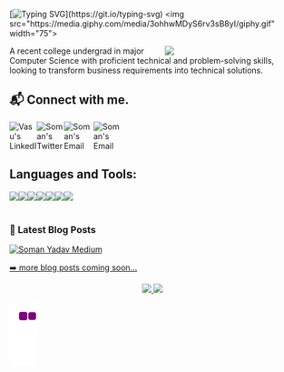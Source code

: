 [![Typing SVG](https://readme-typing-svg.herokuapp.com?color=%23000000&size=29&lines=Hi%2C+I'm+Soman!)](https://git.io/typing-svg) <img src="https://media.giphy.com/media/3ohhwMDyS6rv3sB8yI/giphy.gif" width="75"> 

<img align='right' src="https://media.giphy.com/media/5SBHHslw9yXEy4tmvf/giphy.gif" width="230">






A recent college undergrad in major Computer Science with proficient technical and problem-solving skills, looking to transform business requirements into technical solutions.<br>

<h2> 📬 Connect with me. </h2>

<a href="https://www.linkedin.com/in/somanyadav/">
  <img align="left" alt="Vasu's LinkedIn" src="https://cliply.co/wp-content/uploads/2021/02/372102050_LINKEDIN_ICON_TRANSPARENT_1080.gif" height="48" width="48"/>
</a>

<a href="https://twitter.com/therealsoman">
  <img align="left" alt="Soman's Twitter" src="https://cliply.co/wp-content/uploads/2021/09/CLIPLY_372109260_TWITTER_LOGO_400.gif" height="48" width="48"/>
</a>

<a href="mailto:somanyadavofficial@gmail.com">
  <img align="left" alt="Soman's Email" src="https://cliply.co/wp-content/uploads/2019/03/371902260_SENDING_MAIL_400.gif" height="52" width="52"/>
</a>

<a href="SomanYadav#5507">
  <img align="left" alt="Soman's Email" src="https://cliply.co/wp-content/uploads/2021/08/372108630_DISCORD_LOGO_400.gif" height="48" width="48"/>
</a>

<br>
<br>
<br>

<h2> Languages and Tools: </h2>

<img align="left" src="https://img.shields.io/badge/python%20-%2314354C.svg?&style=for-the-badge&logo=python&logoColor=white"/>
<img align="left" src="https://img.shields.io/badge/html5%20-%23E34F26.svg?&style=for-the-badge&logo=html5&logoColor=white"/>
<img align="left" src="https://img.shields.io/badge/css3%20-%231572B6.svg?&style=for-the-badge&logo=css3&logoColor=white"/>
<img align="left" src="https://img.shields.io/badge/javascript%20-%23323330.svg?&style=for-the-badge&logo=javascript&logoColor=%23F7DF1E"/>
<img align="left" src="https://img.shields.io/badge/dart-%230175C2.svg?&style=for-the-badge&logo=dart&logoColor=white"/>
<img align="left" src="https://img.shields.io/badge/Flutter%20-%2302569B.svg?&style=for-the-badge&logo=Flutter&logoColor=white"/>
<img align="left" src="https://img.shields.io/badge/Ubuntu-E95420?style=for-the-badge&logo=ubuntu&logoColor=white"/>

<br>
<br>

### 📕 Latest Blog Posts
<p align="center">
 
[![Soman Yadav Medium](https://github-readme-medium.vercel.app/?username=somanyadav)](https://medium.com/@somanyadav)

<a href="https://soman-yadav.github.io/soman/"> ➡️ more blog posts coming soon...</a>
</p>




<p align="center">
  
<a href="https://github-readme-stats.vercel.app/api?username=somanyadav&count_private=true&show_icons=true&include_all_commits=false&hide_border=true&hide_title=true">
  <img width="48%"  src="https://github-readme-stats.vercel.app/api?username=somanyadav&count_private=true&show_icons=true&include_all_commits=false&hide_border=true&hide_title=true" />
</a>
<a href="https://github-readme-streak-stats.herokuapp.com/?user=somanyadav&hide_border=true">
  <img width="48%"  src="https://github-readme-streak-stats.herokuapp.com/?user=somanyadav&hide_border=true" />
</a>
</p>


  
![snake gif](https://github.com/somanyadav/somanyadav/blob/output/github-contribution-grid-snake.gif)




